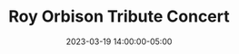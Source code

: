 ---
date: 2023-03-19 14:00:00-05:00
dates: 2:00 pm on Mar 19 2023
draft: false
durationMinutes: 120
title: Roy Orbison Tribute Concert
---